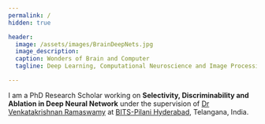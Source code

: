 ```yaml
---
permalink: /
hidden: true

header:
  image: /assets/images/BrainDeepNets.jpg
  image_description: 
  caption: Wonders of Brain and Computer 
  tagline: Deep Learning, Computational Neuroscience and Image Processing.

---
```


I am a PhD Research Scholar working on **Selectivity, Discriminability and Ablation in Deep Neural Network** under the supervision of [Dr Venkatakrishnan Ramaswamy](http://brain.bits-hyderabad.ac.in/venkat/) at [BITS-Pilani Hyderabad](https://www.bits-pilani.ac.in/hyderabad/computerscience/ComputerScience), Telangana, India.  


